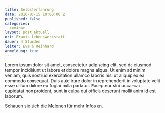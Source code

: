 ```yaml
---
title: Selbsterfahrung
date: 2016-03-15 10:00:00 Z
published: false
categories:
- seminar
layout: post_aktuell
ort: Praxis Lebenswerkstatt
dauer: 4 Stunden
leiter: Eva & Reinhard
anmeldung: true
---
```


Lorem ipsum dolor sit amet, consectetur adipiscing elit, sed do eiusmod tempor incididunt ut labore et dolore magna aliqua. Ut enim ad minim veniam, quis nostrud exercitation ullamco laboris nisi ut aliquip ex ea commodo consequat. Duis aute irure dolor in reprehenderit in voluptate velit esse cillum dolore eu fugiat nulla pariatur. Excepteur sint occaecat cupidatat non proident, sunt in culpa qui officia deserunt mollit anim id est laborum.

Schauen sie sich [die Melonen][testlink] für mehr Infos an.

[testlink]: https://www.google.at/webhp#q=melonen
